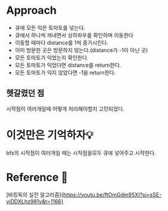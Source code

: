 # Approach 
- 큐에 모든 익은 토마토를 넣는다.
- 큐에서 하나씩 꺼내면서 상하좌우를 확인하며 이동한다
- 이동할 때마다 distance를 1씩 증가시킨다.
- 이미 방문한 곳은 방문하지 않는다.(distance가 -1이 아닌 곳)
- 모든 토마토가 익었는지 확인한다.
- 모든 토마토가 익었다면 distance를 return한다.
- 모든 토마토가 익지 않았다면 -1을 return한다.

## 헷갈렸던 점
시작점이 여러개일때 어떻게 처리해야할지 고민되었다.

# 이것만은 기억하자💡
bfs의 시작점이 여러개일 때는 시작점을모두 큐에 넣어주고 시작한다.
# Reference 📄
[바킹독의 실전 알고리즘]{https://youtu.be/ftOmGdm95XI?si=sSE-yiDDXLhz981v&t=1166}

